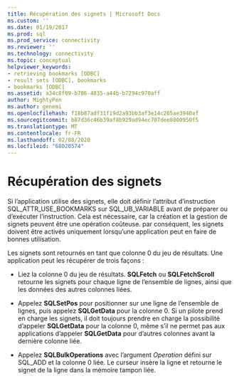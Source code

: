 ```yaml
---
title: Récupération des signets | Microsoft Docs
ms.custom: ''
ms.date: 01/19/2017
ms.prod: sql
ms.prod_service: connectivity
ms.reviewer: ''
ms.technology: connectivity
ms.topic: conceptual
helpviewer_keywords:
- retrieving bookmarks [ODBC]
- result sets [ODBC], bookmarks
- bookmarks [ODBC]
ms.assetid: a34c8f09-b786-4835-a44b-b7294c970aff
author: MightyPen
ms.author: genemi
ms.openlocfilehash: f18b87adf31f19d2a93bb3af3e14c265ae3940af
ms.sourcegitcommit: b87d36c46b39af8b929ad94ec707dee8800950f5
ms.translationtype: MT
ms.contentlocale: fr-FR
ms.lasthandoff: 02/08/2020
ms.locfileid: "68020574"
---
```

# <a name="retrieving-bookmarks"></a>Récupération des signets
Si l’application utilise des signets, elle doit définir l’attribut d’instruction SQL_ATTR_USE_BOOKMARKS sur SQL_UB_VARIABLE avant de préparer ou d’exécuter l’instruction. Cela est nécessaire, car la création et la gestion de signets peuvent être une opération coûteuse. par conséquent, les signets doivent être activés uniquement lorsqu’une application peut en faire de bonnes utilisation.  
  
 Les signets sont retournés en tant que colonne 0 du jeu de résultats. Une application peut les récupérer de trois façons :  
  
-   Liez la colonne 0 du jeu de résultats. **SQLFetch** ou **SQLFetchScroll** retourne les signets pour chaque ligne de l’ensemble de lignes, ainsi que les données des autres colonnes liées.  
  
-   Appelez **SQLSetPos** pour positionner sur une ligne de l’ensemble de lignes, puis appelez **SQLGetData** pour la colonne 0. Si un pilote prend en charge les signets, il doit toujours prendre en charge la possibilité d’appeler **SQLGetData** pour la colonne 0, même s’il ne permet pas aux applications d’appeler **SQLGetData** pour d’autres colonnes avant la dernière colonne liée.  
  
-   Appelez **SQLBulkOperations** avec l’argument *Operation* défini sur SQL_ADD et la colonne 0 liée. Le curseur insère la ligne et retourne le signet de la ligne dans la mémoire tampon liée.
